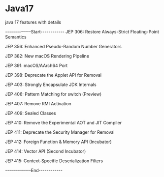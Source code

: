 # Java17
java 17 features with details


-------------Start------------
  JEP 306: Restore Always-Strict Floating-Point Semantics 
  
  JEP 356: Enhanced Pseudo-Random Number Generators	
  
  JEP 382: New macOS Rendering Pipeline
  
  JEP 391: macOS/AArch64 Port
  
  JEP 398: Deprecate the Applet API for Removal
  
  JEP 403: Strongly Encapsulate JDK Internals
  
  JEP 406: Pattern Matching for switch (Preview)
  
  JEP 407: Remove RMI Activation
  
  JEP 409: Sealed Classes
  
  JEP 410: Remove the Experimental AOT and JIT Compiler
  
  JEP 411: Deprecate the Security Manager for Removal
  
  JEP 412: Foreign Function & Memory API (Incubator)
  
  JEP 414: Vector API (Second Incubator)
  
  JEP 415: Context-Specific Deserialization Filters
  
  
  -------------End------------
  
  
